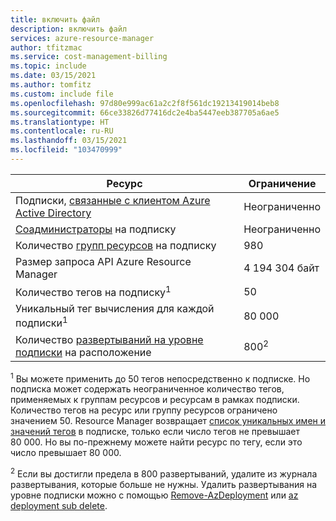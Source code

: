 ```yaml
---
title: включить файл
description: включить файл
services: azure-resource-manager
author: tfitzmac
ms.service: cost-management-billing
ms.topic: include
ms.date: 03/15/2021
ms.author: tomfitz
ms.custom: include file
ms.openlocfilehash: 97d80e999ac61a2c2f8f561dc19213419014beb8
ms.sourcegitcommit: 66ce33826d77416dc2e4ba5447eeb387705a6ae5
ms.translationtype: HT
ms.contentlocale: ru-RU
ms.lasthandoff: 03/15/2021
ms.locfileid: "103470999"
---
```

| Ресурс | Ограничение |
| --- | --- |
| Подписки, [связанные с клиентом Azure Active Directory](../articles/active-directory/fundamentals/active-directory-how-subscriptions-associated-directory.md) | Неограниченно |
| [Соадминистраторы](../articles/cost-management-billing/manage/add-change-subscription-administrator.md) на подписку |Неограниченно |
| Количество [групп ресурсов](../articles/azure-resource-manager/management/overview.md) на подписку |980 |
| Размер запроса API Azure Resource Manager |4 194 304 байт |
| Количество тегов на подписку<sup>1</sup> |50 |
| Уникальный тег вычисления для каждой подписки<sup>1</sup> | 80 000 |
| Количество [развертываний на уровне подписки](../articles/azure-resource-manager/templates/deploy-to-subscription.md) на расположение | 800<sup>2</sup> |

<sup>1</sup> Вы можете применить до 50 тегов непосредственно к подписке. Но подписка может содержать неограниченное количество тегов, применяемых к группам ресурсов и ресурсам в рамках подписки. Количество тегов на ресурс или группу ресурсов ограничено значением 50. Resource Manager возвращает [список уникальных имен и значений тегов](/rest/api/resources/tags) в подписке, только если число тегов не превышает 80 000. Но вы по-прежнему можете найти ресурс по тегу, если это число превышает 80 000.

<sup>2</sup> Если вы достигли предела в 800 развертываний, удалите из журнала развертывания, которые больше не нужны. Удалить развертывания на уровне подписки можно с помощью [Remove-AzDeployment](/powershell/module/az.resources/Remove-AzDeployment) или [az deployment sub delete](/cli/azure/deployment/sub#az-deployment-sub-delete).
